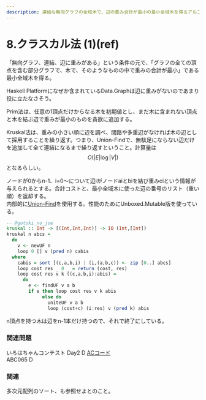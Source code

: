```yaml
---
description: 連結な無向グラフの全域木で、辺の重み合計が最小の最小全域木を得るアルゴリズムのひとつ。もうひとつはPrim法。
---
```


# 8.クラスカル法 \(1\)\(ref\)

「無向グラフ、連結、辺に重みがある」という条件の元で、「グラフの全ての頂点を含む部分グラフで、木で、そのようなものの中で重みの合計が最小」である最小全域木を得る。

Haskell Platformになぜか含まれているData.Graphは辺に重みがないのであまり役に立たなさそう。

Prim法は、任意の1頂点だけからなる木を初期値とし、まだ木に含まれない頂点と木を結ぶ辺で重みが最小のものを貪欲に追加する。

Kruskal法は、重みの小さい順に辺を調べ、閉路や多重辺がなければ木の辺として採用することを繰り返す。つまり、Union-Findで、無駄足にならない辺だけを追加して全て連結になるまで繰り返すということ。計算量は$$O(|E|\log|V|)$$となるらしい。

ノードが0からn-1、i=0～について辺iがノードaiとbiを結び重みciという情報が与えられるとする。合計コストと、最小全域木に使った辺の番号のリスト（重い順）を返却する。  
内部的に[Union-Find](7.union-find-7.md)を使用する。性能のためにUnboxed.Mutable版を使っている。

```haskell
-- @gotoki_no_joe
kruskal :: Int -> [(Int,Int,Int)] -> IO (Int,[Int])
kruskal n abcs =
  do
    v <- newUF n
    loop 0 [] v (pred n) cabis
  where
    cabis = sort [(c,a,b,i) | (i,(a,b,c)) <- zip [0..] abcs]
    loop cost res _ 0 _ = return (cost, res)
    loop cost res v k ((c,a,b,i):abis) =
      do
        e <- findUF v a b
        if e then loop cost res v k abis
             else do
               uniteUF v a b
               loop (cost+c) (i:res) v (pred k) abis
```

n頂点を持つ木は辺をn-1本だけ持つので、それで終了にしている。

### 関連問題

いろはちゃんコンテスト Day2 D [ACコード](https://atcoder.jp/contests/iroha2019-day2/submissions/22745993)  
ABC065 D

### 関連

多次元配列のソート、も参照せよとのこと。

